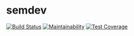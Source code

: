 # semdev

[![Build Status](https://img.shields.io/travis/844196/semdev/master.svg?logo=travis)](https://travis-ci.org/844196/semdev)
[![Maintainability](https://api.codeclimate.com/v1/badges/4b33cfc6f72ac999ff3f/maintainability)](https://codeclimate.com/github/844196/semdev/maintainability)
[![Test Coverage](https://api.codeclimate.com/v1/badges/4b33cfc6f72ac999ff3f/test_coverage)](https://codeclimate.com/github/844196/semdev/test_coverage)
